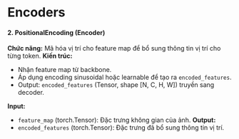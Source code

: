 # Encoders

#### 2. PositionalEncoding (Encoder)
**Chức năng:** Mã hóa vị trí cho feature map để bổ sung thông tin vị trí cho từng token.
**Kiến trúc:**
- Nhận feature map từ backbone.
- Áp dụng encoding sinusoidal hoặc learnable để tạo ra `encoded_features`.
- Output: `encoded_features` (Tensor, shape [N, C, H, W]) truyền sang decoder.

**Input:**
- `feature_map` (torch.Tensor): Đặc trưng không gian của ảnh.
**Output:**
- `encoded_features` (torch.Tensor): Đặc trưng đã bổ sung thông tin vị trí.
